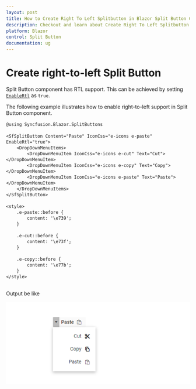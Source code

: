 ```yaml
---
layout: post
title: How to Create Right To Left Splitbutton in Blazor Split Button Component | Syncfusion
description: Checkout and learn about Create Right To Left Splitbutton in Blazor Split Button component of Syncfusion, and more details.
platform: Blazor
control: Split Button
documentation: ug
---
```


# Create right-to-left Split Button

Split Button component has RTL support. This can be achieved by setting [`EnableRtl`](https://help.syncfusion.com/cr/blazor/Syncfusion.Blazor.SplitButtons.SfSplitButton.html#Syncfusion_Blazor_SplitButtons_SfSplitButton_EnableRtl) as `true`.

The following example illustrates how to enable right-to-left support in Split Button component.

```cshtml
@using Syncfusion.Blazor.SplitButtons

<SfSplitButton Content="Paste" IconCss="e-icons e-paste" EnableRtl="true">
    <DropDownMenuItems>
        <DropDownMenuItem IconCss="e-icons e-cut" Text="Cut"></DropDownMenuItem>
        <DropDownMenuItem IconCss="e-icons e-copy" Text="Copy"></DropDownMenuItem>
        <DropDownMenuItem IconCss="e-icons e-paste" Text="Paste"></DropDownMenuItem>
    </DropDownMenuItems>
</SfSplitButton>

<style>
    .e-paste::before {
        content: '\e739';
    }

    .e-cut::before {
        content: '\e73f';
    }

    .e-copy::before {
        content: '\e77b';
    }
</style>
  
```

Output be like

![Split Button Sample](./../images/sb-rtl.png)